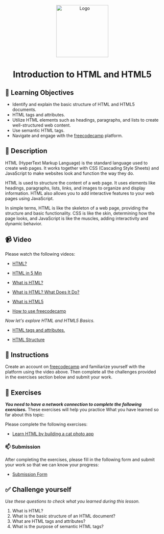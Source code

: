 <div align="center">
    <img src="../images/html5.jpg" alt="Logo" height="170" align="center">
    <h1 align="center">Introduction to HTML and HTML5</h1>
</div>

## 🎯 Learning Objectives
- Identify and explain the basic structure of HTML and HTML5 documents.
- HTML tags and attributes.
- Utilize HTML elements such as headings, paragraphs, and lists to create well-structured web content.
- Use semantic HTML tags.
- Navigate and engage with the [freecodecamp](https://www.freecodecamp.org) platform.

## 📝 Description
HTML (HyperText Markup Language) is the standard language used to create web pages. It works together with CSS (Cascading Style Sheets) and JavaScript to make websites look and function the way they do.

HTML is used to structure the content of a web page. It uses elements like headings, paragraphs, lists, links, and images to organize and display information. HTML also allows you to add interactive features to your web pages using JavaScript.

In simple terms, HTML is like the skeleton of a web page, providing the structure and basic functionality. CSS is like the skin, determining how the page looks, and JavaScript is like the muscles, adding interactivity and dynamic behavior.

## 📹 Video
Please watch the following videos:
- [HTML?](https://www.youtube.com/watch?v=xKuJrmlCdig)

- [HTML in 5 Min](https://www.youtube.com/watch?v=salY_Sm6mv4&pp=ygUMd2hhdCBpcyBodG1s)

- [What is HTML?](https://www.youtube.com/watch?v=W-6OY9eI3hk)

- [What is HTML? What Does It Do?](https://www.youtube.com/watch?v=u0OeZfIfBRI)

- [What is HTML5](https://www.youtube.com/watch?v=mzPxo7Y6JyA)

- [How to use freecodecamp](https://www.youtube.com/watch?v=9DCpQG1KVGk)


_Now let's explore HTML and HTML5 Basics._

- [HTML tags and attributes.](./02.1_html-tags-and-attributes.md)

- [HTML Structure](./02.2_html-structure.md)

## 🔧 Instructions
Create an account on [freecodecamp](https://www.freecodecamp.org) and familiarize yourself with the platform using the video above. Then complete all the challenges provided in the exercises section below and submit your work.

## 🚀 Exercises
_**You need to have a network connection to complete the following exercises.**_
These exercises will help you practice What you have learned so far about this topic:

Please complete the following exercises:

- [Learn HTML by building a cat photo app](https://www.freecodecamp.org/learn/2022/responsive-web-design/learn-html-by-building-a-cat-photo-app/step-1)

### 📫 Submission
After completing the exercises, please fill in the following form and submit your work so that we can know your progress:

- [Submission Form](https://airtable.com/shrTKszJIyALWIPnb)

## ✅ Challenge yourself
_Use these questions to check what you learned during this lesson._

1. What is HTML?
2. What is the basic structure of an HTML document?
3. What are HTML tags and attributes?
4. What is the purpose of semantic HTML tags?
